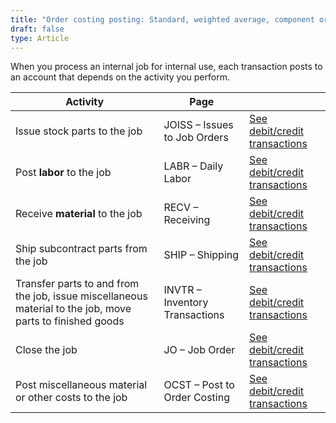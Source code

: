```yaml
---
title: "Order costing posting: Standard, weighted average, component or Customer jobs"
draft: false
type: Article
---
```


When you process an internal job for internal use, each transaction posts to an account that depends on the activity you perform.

| Activity                                                                                                  | Page                           |                                                                                                   |
|-----------------------------------------------------------------------------------------------------------|--------------------------------|---------------------------------------------------------------------------------------------------|
| Issue stock parts to the job                                                                              | JOISS – Issues to Job Orders   | [See debit/credit transactions](joiss-standard-weighted-average-component-customer-jobs.md) |
| Post **labor** to the job                                                                                 | LABR – Daily Labor             | [See debit/credit transactions](labr-standard-weighted-average-component-customer-jobs.md)  |
| Receive **material** to the job                                                                           | RECV – Receiving               | [See debit/credit transactions](recv-standard-weighted-average-component-customer-jobs.md)  |
| Ship subcontract parts from the job                                                                       | SHIP – Shipping                | [See debit/credit transactions](ship-standard-weighted-average-component-customer-jobs.md)  |
| Transfer parts to and from the job, issue miscellaneous material to the job, move parts to finished goods | INVTR – Inventory Transactions | [See debit/credit transactions](invtr-standard-weighted-average-component-customer-jobs.md) |
| Close the job                                                                                             | JO – Job Order                 | [See debit/credit transactions](jocs-standard-weighted-average-component-customer-jobs.md)  |
| Post miscellaneous material or  other costs to the job                                                    | OCST – Post to Order Costing   | [See debit/credit transactions](ocst-standard-weighted-average-component-customer-jobs.md)  |